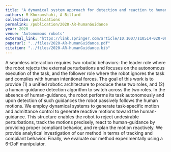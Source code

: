 ```yaml
---
title: "A dynamical system approach for detection and reaction to human guidance in physical human-robot interaction"
authors: M Khoramshahi, A Billard
collection: publications
permalink: /publication/2020-AR-humanGuidance
year: 2020
venue: 'Autonomous robots'
external_link: "https://link.springer.com/article/10.1007/s10514-020-09934-9"
paperurl: "../files/2020-AR-humanGuidance.pdf"
citation: "../files/2020-AR-humanGuidance.bib"
---
```


A seamless interaction requires two robotic behaviors: the leader role where the robot rejects the external perturbations and focuses on the autonomous execution of the task, and the follower role where the robot ignores the task and complies with human intentional forces. The goal of this work is to provide (1) a unified robotic architecture to produce these two roles, and (2) a human-guidance detection algorithm to switch across the two roles. In the absence of human-guidance, the robot performs its task autonomously and upon detection of such guidances the robot passively follows the human motions. We employ dynamical systems to generate task-specific motion and admittance control to generate reactive motions toward the human-guidance. This structure enables the robot to reject undesirable perturbations, track the motions precisely, react to human-guidance by providing proper compliant behavior, and re-plan the motion reactively. We provide analytical investigation of our method in terms of tracking and compliant behavior. Finally, we evaluate our method experimentally using a 6-DoF manipulator.


